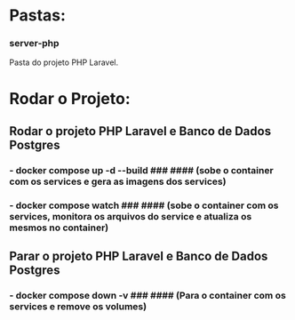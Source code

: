 # Pastas: #


### <b>server-php</b> ### 
Pasta do projeto PHP Laravel.



# Rodar o Projeto: # 

## Rodar o projeto PHP Laravel e Banco de Dados Postgres ##
### - docker compose up -d --build ### #### (sobe o container com os services e gera as imagens dos services) ####
### - docker compose watch ### #### (sobe o container com os services, monitora os arquivos do service e atualiza os mesmos no container) ####

## Parar o projeto PHP Laravel e Banco de Dados Postgres ##
### - docker compose down -v ### #### (Para o container com os services e remove os volumes) ####




